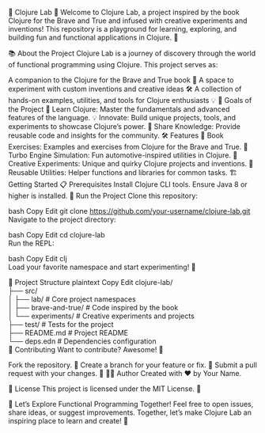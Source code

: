 🌟 Clojure Lab 🌟
Welcome to Clojure Lab, a project inspired by the book Clojure for the Brave and True and infused with creative experiments and inventions! This repository is a playground for learning, exploring, and building fun and functional applications in Clojure. 🚀

📚 About the Project
Clojure Lab is a journey of discovery through the world of functional programming using Clojure. This project serves as:

A companion to the Clojure for the Brave and True book 📖
A space to experiment with custom inventions and creative ideas 🛠️
A collection of hands-on examples, utilities, and tools for Clojure enthusiasts 💡
🎯 Goals of the Project
🌱 Learn Clojure: Master the fundamentals and advanced features of the language.
💡 Innovate: Build unique projects, tools, and experiments to showcase Clojure’s power.
📂 Share Knowledge: Provide reusable code and insights for the community.
🛠️ Features
📖 Book Exercises: Examples and exercises from Clojure for the Brave and True.
🚗 Turbo Engine Simulation: Fun automotive-inspired utilities in Clojure.
🎲 Creative Experiments: Unique and quirky Clojure projects and inventions.
🔗 Reusable Utilities: Helper functions and libraries for common tasks.
🏗️ Getting Started
📋 Prerequisites
Install Clojure CLI tools.
Ensure Java 8 or higher is installed.
🚀 Run the Project
Clone this repository:

bash
Copy
Edit
git clone https://github.com/your-username/clojure-lab.git  
Navigate to the project directory:

bash
Copy
Edit
cd clojure-lab  
Run the REPL:

bash
Copy
Edit
clj  
Load your favorite namespace and start experimenting! 🎉

📁 Project Structure
plaintext
Copy
Edit
clojure-lab/  
├── src/  
│   ├── lab/             # Core project namespaces  
│   ├── brave-and-true/  # Code inspired by the book  
│   └── experiments/     # Creative experiments and projects  
├── test/                # Tests for the project  
├── README.md            # Project README  
└── deps.edn             # Dependencies configuration  
🌟 Contributing
Want to contribute? Awesome! 🎉

Fork the repository. 🍴
Create a branch for your feature or fix. 🌿
Submit a pull request with your changes. 🚀
🧑‍💻 Author
Created with ❤️ by Your Name.

📜 License
This project is licensed under the MIT License. 📝

🎉 Let’s Explore Functional Programming Together!
Feel free to open issues, share ideas, or suggest improvements. Together, let’s make Clojure Lab an inspiring place to learn and create! 🌟
